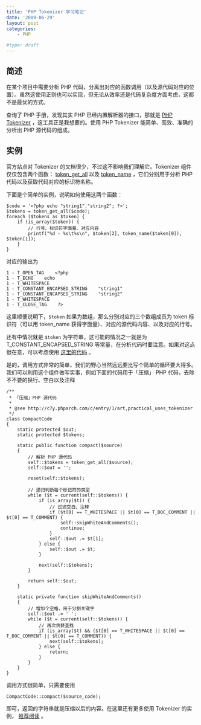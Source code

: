```yaml
---
title: 'PHP Tokenizer 学习笔记'
date: '2009-06-29'
layout: post
categories:
    - PHP

#type: draft
---
```


## 简述

在某个项目中需要分析 PHP 代码，分离出对应的函数调用（以及源代码对应的位置）。虽然这使用正则也可以实现，但无论从效率还是代码复杂度方面考虑，这都不是最优的方式。

查询了 PHP 手册，发现其实 PHP 已经内置解析器的接口，那就是  [PHP Tokenizer](http://cn2.php.net/manual/en/tokens.php) ，这工具正是我想要的。使用 PHP Tokenizer 能简单、高效、准确的分析出 PHP 源代码的组成。


## 实例

官方站点对 Tokenizer 的文档很少，不过这不影响我们理解它。Tokenizer 组件仅仅包含两个函数： [token_get_all](http://cn2.php.net/manual/en/function.token-get-all.php)  以及  [token_name](http://cn2.php.net/manual/en/ref.tokenizer.php) ，它们分别用于分析 PHP 代码以及获取代码对应的标识符名称。

下面是个简单的实例，说明如何使用这两个函数：

```
$code = '<?php echo "string1"."string2"; ?>';
$tokens = token_get_all($code);
foreach ($tokens as $token) {
    if (is_array($token)) {
        // 行号、标识符字面量、对应内容
        printf("%d - %s\t%s\n", $token[2], token_name($token[0]), $token[1]);
    }
}
```

对应的输出为

```
1 - T_OPEN_TAG    <?php 
1 - T_ECHO    echo
1 - T_WHITESPACE     
1 - T_CONSTANT_ENCAPSED_STRING    "string1"
1 - T_CONSTANT_ENCAPSED_STRING    "string2"
1 - T_WHITESPACE     
1 - T_CLOSE_TAG    ?>
```

这里顺便说明下，`$token` 如果为数组，那么分别对应的三个数组成员为 token 标识符（可以用 token_name 获得字面量）、对应的源代码内容、以及对应的行号。

还有中情况就是 `$token` 为字符串，这可能的情况之一就是为 T_CONSTANT_ENCAPSED_STRING 等常量，在分析代码时要注意。如果对这点很在意，可以考虑使用 [这里的代码](http://cn2.php.net/manual/en/function.token-get-all.php#91847) 。

是的，调用方式非常的简单，我们的野心当然远远要比写个简单的循环要大得多。我们可以利用这个组件做写实事，例如下面的代码用于「压缩」 PHP 代码，去除不不要的换行、空白以及注释

```
/**
 * 「压缩」PHP 源代码
 *
 * @see http://c7y.phparch.com/c/entry/1/art,practical_uses_tokenizer
 */
class CompactCode
{
    static protected $out;
    static protected $tokens;

    static public function compact($source)
    {
        // 解析 PHP 源代码
        self::$tokens = token_get_all($source);   
        self::$out = '';

        reset(self::$tokens);

        // 递归判断每个标记符的类型
        while ($t = current(self::$tokens)) {
            if (is_array($t)) {
                // 过滤空白、注释
                if ($t[0] == T_WHITESPACE || $t[0] == T_DOC_COMMENT || $t[0] == T_COMMENT) {
                    self::skipWhiteAndComments();
                    continue;
                }       
                self::$out .= $t[1];
            } else {
                self::$out .= $t;
            }

            next(self::$tokens);
        }

        return self::$out;
    }

    static private function skipWhiteAndComments()
    {
        // 增加个空格，用于分割关键字
        self::$out .= ' ';
        while ($t = current(self::$tokens)) {
            // 再次贪婪查找
            if (is_array($t) && ($t[0] == T_WHITESPACE || $t[0] == T_DOC_COMMENT || $t[0] == T_COMMENT)) {
                next(self::$tokens);
            } else {
                return;
            }
        }
    }
}
```

调用方式很简单，只需要使用

    CompactCode::compact($source_code);

即可，返回的字符串就是压缩以后的内容。在这里还有更多使用 Tokenizer 的实例， [推荐阅读](http://c7y.phparch.com/c/entry/1/art,practical_uses_tokenizer) 。
